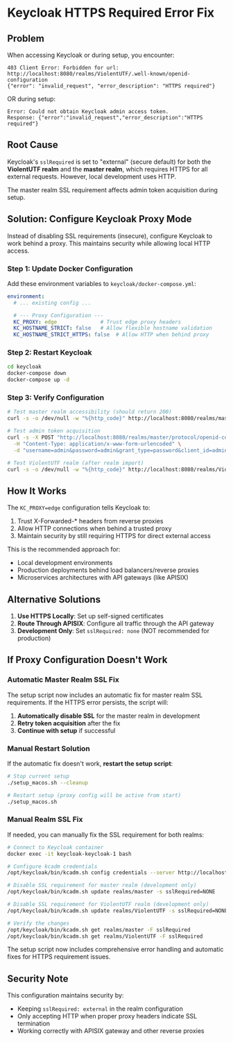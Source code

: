 # Keycloak HTTPS Required Error Fix

## Problem
When accessing Keycloak or during setup, you encounter:
```
403 Client Error: Forbidden for url: http://localhost:8080/realms/ViolentUTF/.well-known/openid-configuration
{"error": "invalid_request", "error_description": "HTTPS required"}
```

OR during setup:
```
Error: Could not obtain Keycloak admin access token.
Response: {"error":"invalid_request","error_description":"HTTPS required"}
```

## Root Cause
Keycloak's `sslRequired` is set to "external" (secure default) for both the **ViolentUTF realm** and the **master realm**, which requires HTTPS for all external requests. However, local development uses HTTP.

The master realm SSL requirement affects admin token acquisition during setup.

## Solution: Configure Keycloak Proxy Mode

Instead of disabling SSL requirements (insecure), configure Keycloak to work behind a proxy. This maintains security while allowing local HTTP access.

### Step 1: Update Docker Configuration

Add these environment variables to `keycloak/docker-compose.yml`:

```yaml
environment:
  # ... existing config ...

  # --- Proxy Configuration ---
  KC_PROXY: edge              # Trust edge proxy headers
  KC_HOSTNAME_STRICT: false   # Allow flexible hostname validation
  KC_HOSTNAME_STRICT_HTTPS: false  # Allow HTTP when behind proxy
```

### Step 2: Restart Keycloak

```bash
cd keycloak
docker-compose down
docker-compose up -d
```

### Step 3: Verify Configuration

```bash
# Test master realm accessibility (should return 200)
curl -s -o /dev/null -w "%{http_code}" http://localhost:8080/realms/master

# Test admin token acquisition
curl -s -X POST "http://localhost:8080/realms/master/protocol/openid-connect/token" \
  -H "Content-Type: application/x-www-form-urlencoded" \
  -d "username=admin&password=admin&grant_type=password&client_id=admin-cli"

# Test ViolentUTF realm (after realm import)
curl -s -o /dev/null -w "%{http_code}" http://localhost:8080/realms/ViolentUTF/.well-known/openid-configuration
```

## How It Works

The `KC_PROXY=edge` configuration tells Keycloak to:
1. Trust X-Forwarded-* headers from reverse proxies
2. Allow HTTP connections when behind a trusted proxy
3. Maintain security by still requiring HTTPS for direct external access

This is the recommended approach for:
- Local development environments
- Production deployments behind load balancers/reverse proxies
- Microservices architectures with API gateways (like APISIX)

## Alternative Solutions

1. **Use HTTPS Locally**: Set up self-signed certificates
2. **Route Through APISIX**: Configure all traffic through the API gateway
3. **Development Only**: Set `sslRequired: none` (NOT recommended for production)

## If Proxy Configuration Doesn't Work

### Automatic Master Realm SSL Fix

The setup script now includes an automatic fix for master realm SSL requirements. If the HTTPS error persists, the script will:

1. **Automatically disable SSL** for the master realm in development
2. **Retry token acquisition** after the fix
3. **Continue with setup** if successful

### Manual Restart Solution

If the automatic fix doesn't work, **restart the setup script**:

```bash
# Stop current setup
./setup_macos.sh --cleanup

# Restart setup (proxy config will be active from start)
./setup_macos.sh
```

### Manual Realm SSL Fix

If needed, you can manually fix the SSL requirement for both realms:

```bash
# Connect to Keycloak container
docker exec -it keycloak-keycloak-1 bash

# Configure kcadm credentials
/opt/keycloak/bin/kcadm.sh config credentials --server http://localhost:8080 --realm master --user admin --password admin --client admin-cli

# Disable SSL requirement for master realm (development only)
/opt/keycloak/bin/kcadm.sh update realms/master -s sslRequired=NONE

# Disable SSL requirement for ViolentUTF realm (development only)
/opt/keycloak/bin/kcadm.sh update realms/ViolentUTF -s sslRequired=NONE

# Verify the changes
/opt/keycloak/bin/kcadm.sh get realms/master -F sslRequired
/opt/keycloak/bin/kcadm.sh get realms/ViolentUTF -F sslRequired
```

The setup script now includes comprehensive error handling and automatic fixes for HTTPS requirement issues.

## Security Note

This configuration maintains security by:
- Keeping `sslRequired: external` in the realm configuration
- Only accepting HTTP when proper proxy headers indicate SSL termination
- Working correctly with APISIX gateway and other reverse proxies
